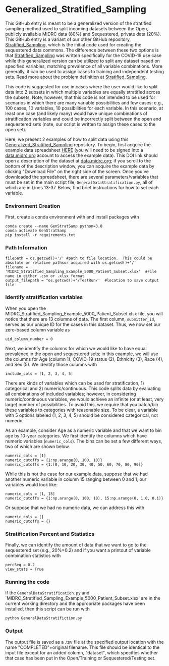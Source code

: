 # Generalized_Stratified_Sampling

This GitHub entry is meant to be a generalized version of the stratified sampling method used to split incoming datasets between the Open, publicly available MIDRC data (80%) and Sequestered, private data (20%).  This GitHub entry is a variant of our other GitHub repository, [Stratified_Sampling](https://github.com/MIDRC/Stratified_Sampling), which is the initial code used for creating the sequestered data commons.  The difference between these two options is that [Stratified_Sampling](https://github.com/MIDRC/Stratified_Sampling) was written specifically for the COVID-19 use case while this generalized version can be utilized to split any dataset based on specified variables, matching prevalence of all variable combinations.  More generally, it can be used to assign cases to training and independent testing sets.  Read more about the problem definition at [Stratified_Sampling](https://github.com/MIDRC/Stratified_Sampling).

This code is suggested for use in cases where the user would like to split data into 2 subsets in which multiple variables are equally stratified across the subsets.  Note, however, that this code is not intended to be used for scenarios in which there are many variable possibilities and few cases; e.g., 100 cases, 10 variables, 10 possibilities for each variable.  In this scenario, at least one case (and likely many) would have unique combinations of stratification variables and could be incorrectly split between the open and sequestered sets (note, our script is written to assign these cases to the open set).

Here, we present 2 examples of how to split data using this [Generalized_Stratified_Sampling](https://github.com/MIDRC/Generalized_Stratified_Sampling) repository.  To begin, first acquire the example data spreadsheet [HERE](https://doi.org/10.60701/P67C-YW55) (you will need to be signed into a [data.midrc.org](data.midrc.org) account to access the example data).  This DOI link should open a description of the dataset at [data.midrc.org](data.midrc.org); if you scroll to the bottom of the description window, you can acquire the example data by clicking "Download File" on the right side of the screen.  Once you've downloaded the spreadsheet, there are several parameters/variables that must be set in the main script file, `GeneralDataStratification.py`, all of which are in Lines 13-37.  Below, find brief instructions for how to set each variable.
### Environment Creation
First, create a conda environment with and install packages with 
```
conda create --name GenStratSamp python=3.8
conda activate GenStratSamp
pip install -r requirements.txt
```

### Path Information
```
filepath = os.getcwd()+'/' #path to file location.  This could be absolute or relative pathsor acquired with os.getcwd()+'/' 
filename = 'MIDRC_Stratified_Sampling_Example_5000_Patient_Subset.xlsx'  #File name in either .csv or .xlsx format
output_filepath = "os.getcwd()+'/TestRun/'  #location to save output file
```

### Identify stratification variables
When you open the MIDRC_Stratified_Sampling_Example_5000_Patient_Subset.xlsx file, you will notice that there are 13 columns of data.  The first column, `submitter_id`, serves as our unique ID for the cases in this dataset.  Thus, we now set our zero-based column variable as
```
uid_column_number = 0
```

Next, we identify the columns for which we would like to have equal prevalence in the open and sequestered sets; in this example, we will use the columns for Age (column 1), COVID-19 status (2), Ethnicity (3), Race (4), and Sex (5).  We identify those columns with 
```
include_cols = [1, 2, 3, 4, 5]
```

There are kinds of variables which can be used for stratification, 1) categorical and 2) numeric/continuous.  This code splits data by evaluating all combinations of included variables; however, in considering numeric/continuous variables, we would achieve an infinite (or at least, very large) number of possibilities.  To avoid this, we require that you batch/bin these variables to categories with reasonable size.  To be clear, a variable with 5 options labeled (1, 2, 3, 4, 5) should be considered categorical, not numeric.  

As an example, consider Age as a numeric variable and that we want to bin age by 10-year categories.  We first identify the columns which have numeric variables (`numeric_cols`).  The bins can be set a few different ways, two of which are shown below.
```
numeric_cols = [1]
numeric_cutoffs = {1:np.arange(0, 100, 10)}
numeric_cutoffs = {1:[0, 10, 20, 30, 40, 50, 60, 70, 80, 90]}
```

While this is not the case for our example data, suppose that we had another numeric variable in column 15 ranging between 0 and 1; our variables would look like:
```
numeric_cols = [1, 15]
numeric_cutoffs = {1:np.arange(0, 100, 10), 15:np.arange(0, 1.0, 0.1)}
```

Or suppose that we had no numeric data, we can address this with 
```
numeric_cols = []
numeric_cutoffs = {}
```

### Stratification Percent and Statistics
Finally, we can identify the amount of data that we want to go to the sequestered set (e.g., 20%=0.2) and if you want a printout of variable combination statistics with
```
percSeq = 0.2
view_stats = True
```

### Running the code
If the `GeneralDataStratification.py` and `MIDRC_Stratified_Sampling_Example_5000_Patient_Subset.xlsx' are in the current working directory and the appropriate packages have been installed, then this script can be run with 
```
python GeneralDataStratifiction.py
```

### Output
The output file is saved as a .tsv file at the specified output location with the name "COMPLETED"+original filename.  This file should be identical to the input file except for an added column, "dataset", which specifies whether that case has been put in the Open/Training or Sequestered/Testing set.  
